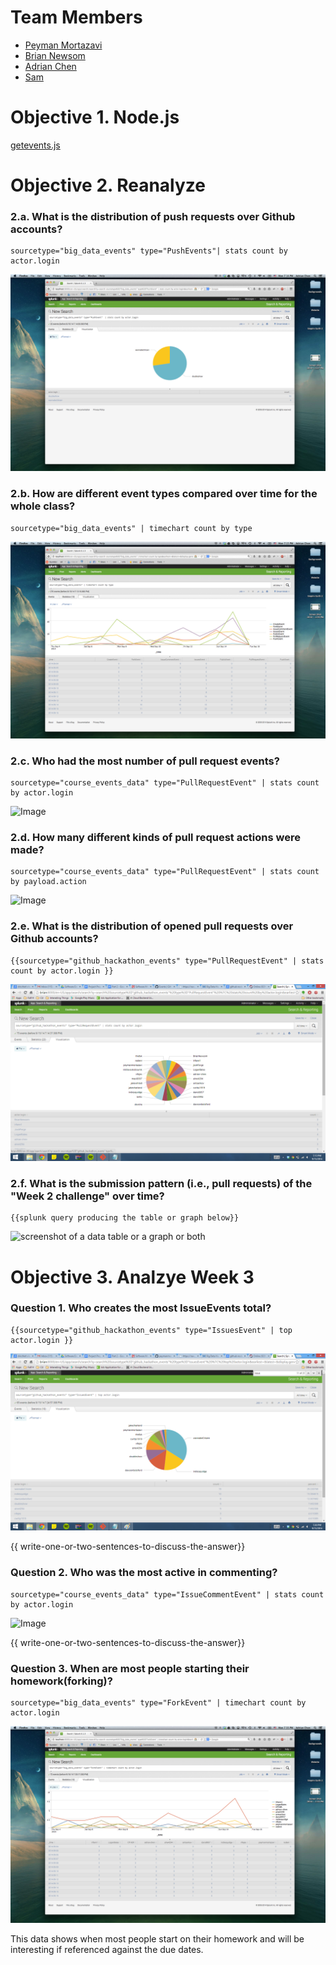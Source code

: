 # Team Members

* [Peyman Mortazavi](https://github.com/peymanmortazavi)
* [Brian Newsom](https://github.com/BrianNewsom)
* [Adrian Chen](https://github.com/adrian-chen)
* [Sam ](https://github.com/sako0938)

# Objective 1. Node.js

[getevents.js](getevents.js)

# Objective 2. Reanalyze

### 2.a. What is the distribution of push requests over Github accounts?
```
sourcetype="big_data_events" type="PushEvents"| stats count by actor.login
```
![Image](2a.png?raw=true) 

### 2.b. How are different event types compared over time for the whole class?
```
sourcetype="big_data_events" | timechart count by type
```
![Image](2b.png?raw=true) 

### 2.c. Who had the most number of pull request events?
```
sourcetype="course_events_data" type="PullRequestEvent" | stats count by actor.login
```
![Image](https://dl.dropboxusercontent.com/u/44502811/Big%20Data%20ScreenShots/Hack%203/c.png) 

### 2.d. How many different kinds of pull request actions were made?
```
sourcetype="course_events_data" type="PullRequestEvent" | stats count by payload.action
```
![Image](https://dl.dropboxusercontent.com/u/44502811/Big%20Data%20ScreenShots/Hack%203/d.png) 

### 2.e. What is the distribution of opened pull requests over Github accounts?
```
{{sourcetype="github_hackathon_events" type="PullRequestEvent" | stats count by actor.login }}
```
![screenshot of a data table or a graph or both](challengee.png?raw=true) 

### 2.f. What is the submission pattern (i.e., pull requests) of the "Week 2 challenge" over time?
```
{{splunk query producing the table or graph below}}
```
![screenshot of a data table or a graph or both](image.png?raw=true) 


# Objective 3. Analzye Week 3

### Question 1.  Who creates the most IssueEvents total?
```
{{sourcetype="github_hackathon_events" type="IssuesEvent" | top actor.login }}
```
![screenshot of a data table or a graph or both](question1.png?raw=true) 

{{ write-one-or-two-sentences-to-discuss-the-answer}}

### Question 2. Who was the most active in commenting?
```
sourcetype="course_events_data" type="IssueCommentEvent" | stats count by actor.login
```
![Image](https://dl.dropboxusercontent.com/u/44502811/Big%20Data%20ScreenShots/Hack%203/3a.png) 

{{ write-one-or-two-sentences-to-discuss-the-answer}}

### Question 3. When are most people starting their homework(forking)?
```
sourcetype="big_data_events" type="ForkEvent" | timechart count by actor.login
```
![Image](A3.png?raw=true) 

This data shows when most people start on their homework and will be interesting if referenced against the due dates.
